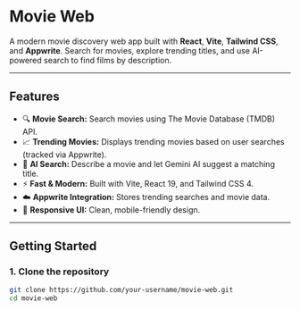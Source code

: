 # Movie Web

A modern movie discovery web app built with **React**, **Vite**, **Tailwind CSS**, and **Appwrite**. Search for movies, explore trending titles, and use AI-powered search to find films by description.

---

## Features

- 🔍 **Movie Search:** Search movies using The Movie Database (TMDB) API.
- 📈 **Trending Movies:** Displays trending movies based on user searches (tracked via Appwrite).
- 🤖 **AI Search:** Describe a movie and let Gemini AI suggest a matching title.
- ⚡ **Fast & Modern:** Built with Vite, React 19, and Tailwind CSS 4.
- ☁️ **Appwrite Integration:** Stores trending searches and movie data.
- 🎨 **Responsive UI:** Clean, mobile-friendly design.

---

## Getting Started

### 1. Clone the repository

```sh
git clone https://github.com/your-username/movie-web.git
cd movie-web
```
